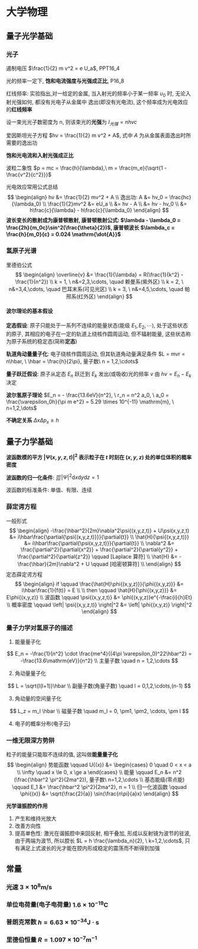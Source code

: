 # 大学物理

## 量子光学基础

### 光子

遏制电压 $\frac{1}{2} m v^2 = e U_a$, PPT16_4

光的频率一定下, **饱和电流强度与光强成正比**, P16_8

红线频率:	实验指出,对一给定的金属, 当入射光的频率小于某一频率 $\upsilon_0$ 时, 无论入射光强如何, 都没有光电子从金属中
逸出(即没有光电流), 这个频率成为光电效应的**红线频率**

设一束光光子数密度为 n, 则该束光的**光强**为 $I_{光强} = nhvc$

爱因斯坦光子方程 $hv = \frac{1}{2} m v^2 + A$, 式中 $A$ 为从金属表面逸出时所需要的逸出功

**饱和光电流和入射光强成正比**

波粒二象性 $p = mc = \frac{h}{\lambda},\ m = \frac{m_e}{\sqrt{1 - \frac{v^2}{c^2}}}$

光电效应常用公式总结
$$
\begin{align}
hv &= \frac{1}{2} mv^2 + A \\
逸出功: A &= hv_0 = \frac{hc}{\lambda_0} \\
\frac{1}{2}mv^2 &= eU_a \\ 
&= hv - A \\
&= hv - hv_0 \\
&= h\frac{c}{\lambda} - h\frac{c}{\lambda_0}
\end{align}
$$
**波长变长的散射成为康普顿散射, 康普顿散射公式: $\lambda - \lambda_0 = \frac{2h}{m_0c}\sin^2(\frac{\theta}{2})$, 康普顿波长 $\lambda_c = \frac{h}{m_0}{c} = 0.024 \mathrm{\dot{A}}$**

### 氢原子光谱

里德伯公式 
$$
\begin{align}
\overline{v} &= \frac{1}{\lambda} = R(\frac{1}{k^2} - \frac{1}{n^2}) \\
k = 1, \ n&=2,3,\cdots, \quad 赖曼系(紫外区) \\
k = 2, \ n&=3,4,\cdots, \quad 巴耳末系(可见光区) \\
k = 3, \ n&=4,5,\cdots, \quad 帕邢系(红外区)
\end{align}
$$

#### 波尔理论的基本假设

**定态假设**: 原子只能处于一系列不连续的能量状态(能级 $E_1, E_2, \cdots$), 处于这些状态的原子, 其相应的电子在一定的轨道上绕核作圆周运动, 但不辐射能量, 这些状态称为原子系统的稳定态(简称**定态**)

**轨道角动量量子化**: 电子绕核作圆周运动, 但其轨道角动量满足条件 $L = mvr = n\hbar, \ \hbar = \frac{h}{2\pi}, 量子数\ n = 1,2,\cdots$

**量子跃迁假设**: 原子从定态 $E_n$ 跃迁到 $E_k$ 发出(或吸收)光的频率 $v$ 由 $hv = E_n - E_k$ 决定

**波尔氢原子理论** $E_n = - \frac{13.6eV}{n^2}, \  r_n = n^2 a_0, \ a_0 = \frac{\varepsilon_0h}{\pi m e^2} = 5.29 \times 10^{-11} \mathrm{m}, \ n=1,2,\dots$

**不确定关系** $\Delta{x} \Delta{p_x} \ge h$

## 量子力学基础

**波函数模的平方 $\left| \Psi{(x, y, z, t)} \right|^2$ 表示粒子在 $t$ 时刻在 $(x, y, z)$ 处的单位体积的概率密度**

**波函数的归一化条件**: $\iiint \left| \Psi \right|^2 \mathrm{d}x \mathrm{d}y \mathrm{d}z = 1$

波函数的标准条件: 单值、有限、连续

### 薛定谔方程 

一般形式
$$
\begin{align}
-\frac{\hbar^2}{2m}\nabla^2\psi{(x,y,z,t)} + U\psi(x,y,z,t) &= i\hbar\frac{\partial{\psi{(x,y,z,t)}}}{\partial{t}} \\
\hat{H}{\psi{(x,y,z,t)}} &= i\hbar\frac{\partial{\psi(x,y,z,t)}}{\partial{t}} \\
\nabla^2 &= \frac{\partial^2}{\partial{x^2}} + \frac{\partial^2}{\partial{y^2}} + \frac{\partial^2}{\partial{z^2}} \qquad [Laplace 算符] \\
\hat{H} &= -\frac{\hbar}{2m}\nabla^2 + U \qquad [哈密顿算符] \\
\end{align}
$$
定态薛定谔方程
$$
\begin{align}
if \qquad \frac{\hat{H}\phi{(x,y,z)}}{\phi{(x,y,z)}} &= i\hbar\frac{1}{f(t)} = E \\ \\
then \qquad \hat{H}{\phi{(x,y,z)}} &= E\phi{(x,y,z)} \\
波函数 \qquad \psi{(x,y,z,t)} &= \phi{(x,y,z)}e^{-\frac{i}{h}Et} \\
概率密度 \qquad \left| \psi{(x,y,z,t)} \right|^2 &= \left| \phi{(x,y,z)} \right|^2
\end{align}
$$

### 量子力学对氢原子的描述

1.  能量量子化

$$
E_n = -\frac{1}{n^2} \cdot \frac{me^4}{(4\pi \varepsilon_0)^22\hbar^2} = -\frac{13.6\mathrm{eV}}{n^2} \\
主量子数 \quad n = 1,2,\cdots
$$

2.  角动量量子化

$$
L = \sqrt{l(l+1)}\hbar \\
副量子数(角量子数) \quad l = 0,1,2,\cdots,(n-1)
$$

3.  角动量的空间量子化

$$
L_z = m_l \hbar \\
磁量子数 \quad m_l = 0, \pm1, \pm2, \cdots, \pm l
$$

4.  电子的概率分布(电子云)

### 一维无限深方势阱

粒子的能量只能取不连续的值, 这叫做**能量量子化**
$$
\begin{align}
势能函数 \qquad U{(x)} &=
\begin{cases}
0 \quad 0 < x < a \\
\infty \quad x \le 0, x \ge a
\end{cases} \\
能量 \qquad E_n &= n^2 (\frac{\hbar^2 \pi^2}{2ma^2}), 量子数\ n=1,2,\cdots \\
基态能级(零点能) \qquad E_1 &= \frac{\hbar^2 \pi^2}{2ma^2}, n = 1 \\
归一化波函数 \qquad \phi{(x)} &= \sqrt{\frac{2}{a}} \sin(\frac{n\pi}{a}x)
\end{align}
$$




**光学谐振腔的作用**

1.  产生和维持光放大
2.  改善方向性
3.  提高单色性: 激光在谐振腔中来回反射, 相干叠加, 形成以反射镜为波节的驻波, 由于两端为波节, 所以腔长 $L = h \frac{\lambda_n}{2}, \ k=1,2,\cdots$, 只有满足上式波长的光才能在腔内形成稳定的震荡而不断得到加强

## 常量

### 光速 $3 \times 10^8 \mathrm{m/s}$

### 单位电荷量(电子电荷量) $1.6 \times 10^{-19} \mathrm{C}$

### 普朗克常数 $h = 6.63 \times 10^{-34} \mathrm{J·s}$

### 里德伯恒量 $R = 1.097 \times 10^{-7} \mathrm{m^{-1}}$



